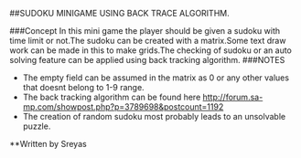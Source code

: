 ##SUDOKU MINIGAME USING BACK TRACE ALGORITHM.

###Concept 
In this mini game the player should be given a sudoku with time limit or not.The sudoku can be created with a matrix.Some text draw work
can be made in this to make grids.The checking of sudoku or an auto solving feature can be applied using back tracking algorithm.
###NOTES

* The empty field can be assumed in the matrix as 0 or any other values that doesnt belong to 1-9 range.
* The back tracking algorithm can be found here http://forum.sa-mp.com/showpost.php?p=3789698&postcount=1192
* The creation of random sudoku most probably leads to an unsolvable puzzle.

**Written by Sreyas
